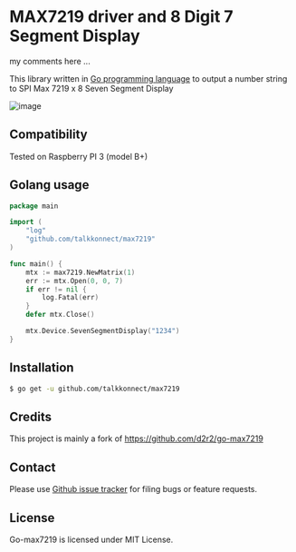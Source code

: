 MAX7219 driver and 8 Digit 7 Segment Display
============================================
my comments here ...

This library written in [Go programming language](https://golang.org/) to output a number string to SPI Max 7219 x 8 Seven Segment Display

![image](https://raw.github.com/talkkonnect/max7219/master/images/max7219.jpg)

Compatibility
-------------
Tested on Raspberry PI 3 (model B+)

Golang usage
------------

```go
package main

import (
	"log"
	"github.com/talkkonnect/max7219"
)

func main() {
	mtx := max7219.NewMatrix(1)
	err := mtx.Open(0, 0, 7)
	if err != nil {
		log.Fatal(err)
	}
	defer mtx.Close()

	mtx.Device.SevenSegmentDisplay("1234")
}
```

Installation
------------

```bash
$ go get -u github.com/talkkonnect/max7219
```

Credits
-------

This project is mainly a fork of https://github.com/d2r2/go-max7219

Contact
-------

Please use [Github issue tracker](https://github.com/talkkonnect/max7219/issues) for filing bugs or feature requests.

License
-------

Go-max7219 is licensed under MIT License.



